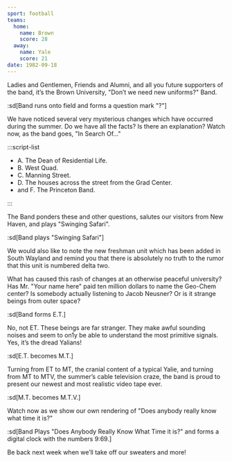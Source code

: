 ```yaml
---
sport: football
teams:
  home:
    name: Brown
    score: 28
  away:
    name: Yale
    score: 21
date: 1982-09-18
---
```


Ladies and Gentlemen, Friends and Alumni, and all you future supporters of the band, it’s the Brown University, "Don’t we need new uniforms?" Band.

:sd[Band runs onto field and forms a question mark "?"]

We have noticed several very mysterious changes which have occurred during the summer. Do we have all the facts? Is there an explanation? Watch now, as the band goes, "In Search Of…"

:::script-list

- A. The Dean of Residential Life.
- B. West Quad.
- C. Manning Street.
- D. The houses across the street from the Grad Center.
- and F. The Princeton Band.

:::

The Band ponders these and other questions, salutes our visitors from New Haven, and plays "Swinging Safari".

:sd[Band plays "Swinging Safari"]

We would also like to note the new freshman unit which has been added in South Wayland and remind you that there is absolutely no truth to the rumor that this unit is numbered delta two.

What has caused this rash of changes at an otherwise peaceful university? Has Mr. "Your name here" paid ten million dollars to name the Geo-Chem center? Is somebody actually listening to Jacob Neusner? Or is it strange beings from outer space?

:sd[Band forms E.T.]

No, not ET. These beings are far stranger. They make awful sounding noises and seem to on1y be able to understand the most primitive signals. Yes, it’s the dread Yalians!

:sd[E.T. becomes M.T.]

Turning from ET to MT, the cranial content of a typical Yalie, and turning from MT to MTV, the summer’s cable television craze, the band is proud to present our newest and most realistic video tape ever.

:sd[M.T. becomes M.T.V.]

Watch now as we show our own rendering of "Does anybody really know what time it is?"

:sd[Band Plays "Does Anybody Really Know What Time it is?" and forms a digital clock with the numbers 9:69.]

Be back next week when we’ll take off our sweaters and more!
